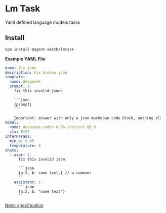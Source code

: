 # Lm Task

Yaml defined language models tasks

## Install

```bash
npm install @agent-smith/lmtask
```

**Example YAML File**

```yaml
name: fix_json
description: Fix broken json
template:
  name: deepseek
  prompt: |- 
    fix this invalid json:

    ```json
    {prompt}
    ```

    Important: answer with only a json markdown code block, nothing else.
model:
  name: deepseek-coder-6.7b-instruct.Q8_0
  ctx: 8192
inferParams:
  min_p: 0.05
  temperature: 0
shots:
  - user: |- 
      fix this invalid json:

      ```json
      {a:2, b: some text,} // a comment
      ``
    assistant: |- 
      ```json
      {a:2, b: "some text"}
      ``
```

<a href="javascript:openLink('/lm_task/specification')">Next: specification</a>